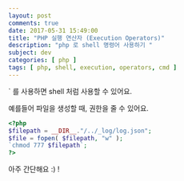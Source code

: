 ```yaml
---
layout: post
comments: true
date: 2017-05-31 15:49:00
title: "PHP 실행 연산자 (Execution Operators)"
description: "php 로 shell 명령어 사용하기 "
subject: dev
categories: [ php ]
tags: [ php, shell, execution, operators, cmd ]
---
```


` 를 사용하면 shell 처럼 사용할 수 있어요.

예를들어 파일을 생성할 때, 권한을 줄 수 있어요.

```php
<?php
$filepath = __DIR__."/../_log/log.json";
$file = fopen( $filepath, "w" );
`chmod 777 $filepath`;
?>
```

아주 간단해요 :) !
